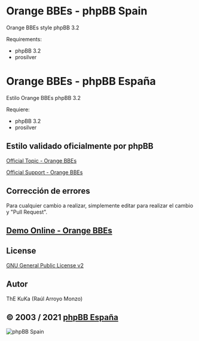Orange BBEs - phpBB Spain
=========================

Orange BBEs style phpBB 3.2

Requirements:
- phpBB 3.2
- prosilver

Orange BBEs - phpBB España
==========================

Estilo Orange BBEs phpBB 3.2

Requiere:
- phpBB 3.2
- prosilver

## Estilo validado oficialmente por phpBB 
[Official Topic - Orange BBEs](https://www.phpbb.com/community/viewtopic.php?t=2406911)

[Official Support - Orange BBEs](https://www.phpbb.com/customise/db/style/orange_bbes/support)

## Corrección de errores
Para cualquier cambio a realizar, simplemente editar para realizar el cambio y "Pull Request".

## [Demo Online - Orange BBEs](https://www.phpbb-es.com/styles/demo/#orange_bbes)

## License
[GNU General Public License v2](http://opensource.org/licenses/GPL-2.0)

## Autor
ThE KuKa (Raúl Arroyo Monzo)

## © 2003 / 2021 [phpBB España](https://www.phpbb-es.com)

![phpBB Spain](https://www.phpbb-es.com/images/logo_new_small.png) 
